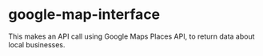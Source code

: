 # google-map-interface
This makes an API call using Google Maps Places API, to return data about local businesses.
